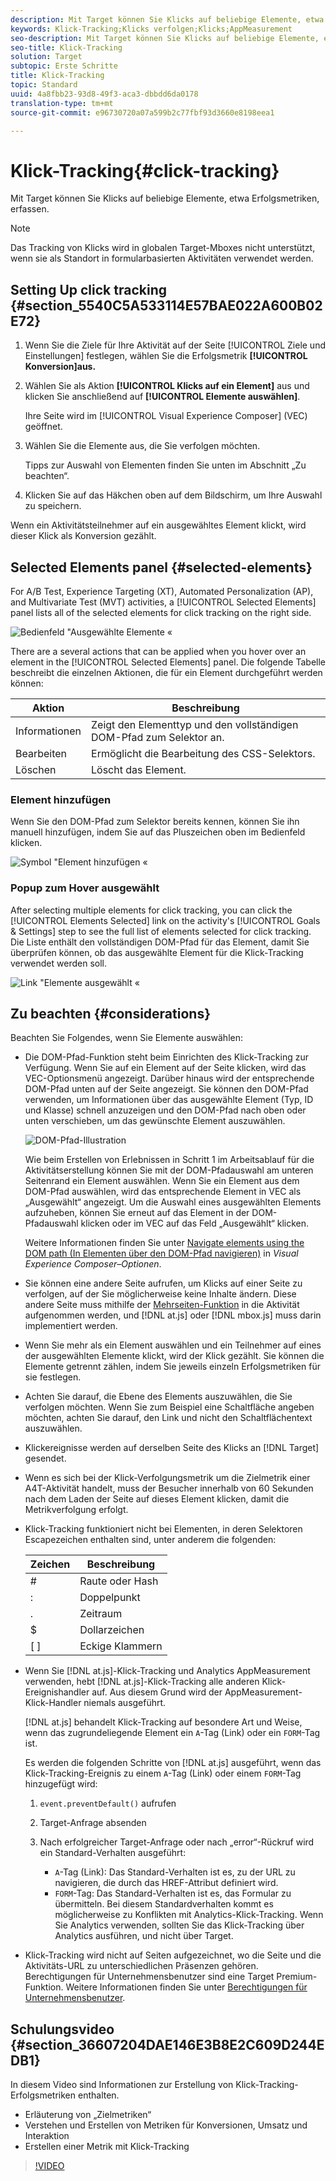 ```yaml
---
description: Mit Target können Sie Klicks auf beliebige Elemente, etwa Erfolgsmetriken, erfassen.
keywords: Klick-Tracking;Klicks verfolgen;Klicks;AppMeasurement
seo-description: Mit Target können Sie Klicks auf beliebige Elemente, etwa Erfolgsmetriken, erfassen.
seo-title: Klick-Tracking
solution: Target
subtopic: Erste Schritte
title: Klick-Tracking
topic: Standard
uuid: 4a8fbb23-93d8-49f3-aca3-dbbdd6da0178
translation-type: tm+mt
source-git-commit: e96730720a07a599b2c77fbf93d3660e8198eea1

---
```



# Klick-Tracking{#click-tracking}

Mit Target können Sie Klicks auf beliebige Elemente, etwa Erfolgsmetriken, erfassen.

>[!NOTE]
>
>Das Tracking von Klicks wird in globalen Target-Mboxes nicht unterstützt, wenn sie als Standort in formularbasierten Aktivitäten verwendet werden.

## Setting Up click tracking {#section_5540C5A533114E57BAE022A600B02E72}

1. Wenn Sie die Ziele für Ihre Aktivität auf der Seite [!UICONTROL Ziele und Einstellungen] festlegen, wählen Sie die Erfolgsmetrik **[!UICONTROL Konversion]aus.**
1. Wählen Sie als Aktion **[!UICONTROL Klicks auf ein Element]** aus und klicken Sie anschließend auf **[!UICONTROL Elemente auswählen]**.

   Ihre Seite wird im [!UICONTROL Visual Experience Composer] (VEC) geöffnet.

1. Wählen Sie die Elemente aus, die Sie verfolgen möchten.

   Tipps zur Auswahl von Elementen finden Sie unten im Abschnitt „Zu beachten“.

1. Klicken Sie auf das Häkchen oben auf dem Bildschirm, um Ihre Auswahl zu speichern.

Wenn ein Aktivitätsteilnehmer auf ein ausgewähltes Element klickt, wird dieser Klick als Konversion gezählt.

## Selected Elements panel {#selected-elements}

For A/B Test, Experience Targeting (XT), Automated Personalization (AP), and Multivariate Test (MVT) activities, a [!UICONTROL Selected Elements] panel lists all of the selected elements for click tracking on the right side.

![Bedienfeld &quot;Ausgewählte Elemente «](/help/c-activities/r-success-metrics/assets/selected-elements.png)

There are a several actions that can be applied when you hover over an element in the [!UICONTROL Selected Elements] panel. Die folgende Tabelle beschreibt die einzelnen Aktionen, die für ein Element durchgeführt werden können:

| Aktion | Beschreibung |
| --- | --- |
| Informationen | Zeigt den Elementtyp und den vollständigen DOM-Pfad zum Selektor an. |
| Bearbeiten | Ermöglicht die Bearbeitung des CSS-Selektors. |
| Löschen | Löscht das Element. |

### Element hinzufügen

Wenn Sie den DOM-Pfad zum Selektor bereits kennen, können Sie ihn manuell hinzufügen, indem Sie auf das Pluszeichen oben im Bedienfeld klicken.

![Symbol &quot;Element hinzufügen «](/help/c-activities/r-success-metrics/assets/add-element.png)

### Popup zum Hover ausgewählt

After selecting multiple elements for click tracking, you can click the [!UICONTROL Elements Selected] link on the activity&#39;s [!UICONTROL Goals &amp; Settings] step to see the full list of elements selected for click tracking. Die Liste enthält den vollständigen DOM-Pfad für das Element, damit Sie überprüfen können, ob das ausgewählte Element für die Klick-Tracking verwendet werden soll.

![Link &quot;Elemente ausgewählt «](/help/c-activities/r-success-metrics/assets/elements-selected-link.png)

## Zu beachten {#considerations}

Beachten Sie Folgendes, wenn Sie Elemente auswählen:

* Die DOM-Pfad-Funktion steht beim Einrichten des Klick-Tracking zur Verfügung. Wenn Sie auf ein Element auf der Seite klicken, wird das VEC-Optionsmenü angezeigt. Darüber hinaus wird der entsprechende DOM-Pfad unten auf der Seite angezeigt. Sie können den DOM-Pfad verwenden, um Informationen über das ausgewählte Element (Typ, ID und Klasse) schnell anzuzeigen und den DOM-Pfad nach oben oder unten verschieben, um das gewünschte Element auszuwählen.

   ![DOM-Pfad-Illustration](/help/c-activities/r-success-metrics/assets/click-tracking-dom.png)

   Wie beim Erstellen von Erlebnissen in Schritt 1 im Arbeitsablauf für die Aktivitätserstellung können Sie mit der DOM-Pfadauswahl am unteren Seitenrand ein Element auswählen. Wenn Sie ein Element aus dem DOM-Pfad auswählen, wird das entsprechende Element in VEC als „Ausgewählt“ angezeigt. Um die Auswahl eines ausgewählten Elements aufzuheben, können Sie erneut auf das Element in der DOM-Pfadauswahl klicken oder im VEC auf das Feld „Ausgewählt“ klicken.

   Weitere Informationen finden Sie unter [Navigate elements using the DOM path (In Elementen über den DOM-Pfad navigieren)](/help/c-experiences/c-visual-experience-composer/viztarget-options.md#dom-path) in *Visual Experience Composer–Optionen*.

* Sie können eine andere Seite aufrufen, um Klicks auf einer Seite zu verfolgen, auf der Sie möglicherweise keine Inhalte ändern. Diese andere Seite muss mithilfe der [Mehrseiten-Funktion](../../c-experiences/c-visual-experience-composer/multipage-activity.md#concept_277E096063E14813AC5D8EDFA1D2ED48) in die Aktivität aufgenommen werden, und [!DNL at.js] oder [!DNL mbox.js] muss darin implementiert werden.
* Wenn Sie mehr als ein Element auswählen und ein Teilnehmer auf eines der ausgewählten Elemente klickt, wird der Klick gezählt. Sie können die Elemente getrennt zählen, indem Sie jeweils einzeln Erfolgsmetriken für sie festlegen.
* Achten Sie darauf, die Ebene des Elements auszuwählen, die Sie verfolgen möchten. Wenn Sie zum Beispiel eine Schaltfläche angeben möchten, achten Sie darauf, den Link und nicht den Schaltflächentext auszuwählen.
* Klickereignisse werden auf derselben Seite des Klicks an [!DNL Target] gesendet.
* Wenn es sich bei der Klick-Verfolgungsmetrik um die Zielmetrik einer A4T-Aktivität handelt, muss der Besucher innerhalb von 60 Sekunden nach dem Laden der Seite auf dieses Element klicken, damit die Metrikverfolgung erfolgt.
* Klick-Tracking funktioniert nicht bei Elementen, in deren Selektoren Escapezeichen enthalten sind, unter anderem die folgenden:

   | Zeichen | Beschreibung |
   |---|---|
   | # | Raute oder Hash |
   | : | Doppelpunkt |
   | . | Zeitraum |
   | $ | Dollarzeichen |
   | [ ] | Eckige Klammern |

* Wenn Sie [!DNL at.js]-Klick-Tracking und Analytics AppMeasurement verwenden, hebt [!DNL at.js]-Klick-Tracking alle anderen Klick-Ereignishandler auf. Aus diesem Grund wird der AppMeasurement-Klick-Handler niemals ausgeführt.

   [!DNL at.js] behandelt Klick-Tracking auf besondere Art und Weise, wenn das zugrundeliegende Element ein `A`-Tag (Link) oder ein `FORM`-Tag ist.

   Es werden die folgenden Schritte von [!DNL at.js] ausgeführt, wenn das Klick-Tracking-Ereignis zu einem `A`-Tag (Link) oder einem `FORM`-Tag hinzugefügt wird:

   1. `event.preventDefault()` aufrufen

   1. Target-Anfrage absenden

   1. Nach erfolgreicher Target-Anfrage oder nach „error“-Rückruf wird ein Standard-Verhalten ausgeführt:

      * `A`-Tag (Link): Das Standard-Verhalten ist es, zu der URL zu navigieren, die durch das HREF-Attribut definiert wird.
      * `FORM`-Tag: Das Standard-Verhalten ist es, das Formular zu übermitteln.
   Bei diesem Standardverhalten kommt es möglicherweise zu Konflikten mit Analytics-Klick-Tracking. Wenn Sie Analytics verwenden, sollten Sie das Klick-Tracking über Analytics ausführen, und nicht über Target.

* Klick-Tracking wird nicht auf Seiten aufgezeichnet, wo die Seite und die Aktivitäts-URL zu unterschiedlichen Präsenzen gehören. Berechtigungen für Unternehmensbenutzer sind eine Target Premium-Funktion. Weitere Informationen finden Sie unter [Berechtigungen für Unternehmensbenutzer](/help/administrating-target/c-user-management/property-channel/property-channel.md).

## Schulungsvideo {#section_36607204DAE146E3B8E2C609D244EDB1}

In diesem Video sind Informationen zur Erstellung von Klick-Tracking-Erfolgsmetriken enthalten.

* Erläuterung von „Zielmetriken“
* Verstehen und Erstellen von Metriken für Konversionen, Umsatz und Interaktion
* Erstellen einer Metrik mit Klick-Tracking

>[!VIDEO](https://video.tv.adobe.com/v/17380?captions=ger)